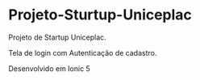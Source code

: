 # Projeto-Sturtup-Uniceplac
Projeto de Startup Uniceplac.

Tela de login com Autenticação de cadastro.

Desenvolvido em Ionic 5
